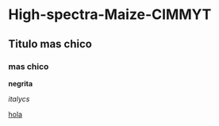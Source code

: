 # High-spectra-Maize-CIMMYT

## Titulo mas chico

### mas chico

**negrita**

*italycs*

[hola](http://www.wbur.org/listen/live)
